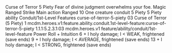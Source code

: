<ability>
  <name>Curse of Terror</name>
  <cost>5 Piety</cost>
  <flavor>Fear of divine judgment overwhelms your foe.</flavor>
  <keywords>
    <keyword>Magic</keyword>
    <keyword>Ranged</keyword>
    <keyword>Strike</keyword>
  </keywords>
  <type>Main action</type>
  <distance>Ranged 10</distance>
  <target>One creature</target>
  <metadata>
    <class>conduit</class>
    <cost>5 Piety</cost>
    <cost_amount>5</cost_amount>
    <cost_resource>Piety</cost_resource>
    <feature_type>ability</feature_type>
    <file_dpath>Conduit/1st-Level Features</file_dpath>
    <item_id>curse-of-terror-5-piety</item_id>
    <item_index>03</item_index>
    <item_name>Curse of Terror (5 Piety)</item_name>
    <level>1</level>
    <scc>mcdm.heroes.v1:feature.ability.conduit.1st-level-feature:curse-of-terror-5-piety</scc>
    <scdc>1.1.1:5.2.3.1:03</scdc>
    <source>mcdm.heroes.v1</source>
    <type>feature/ability/conduit/1st-level-feature</type>
  </metadata>
  <effects>
    <effect type="roll">
      <roll>Power Roll + Intuition</roll>
      <t1>6 + I holy damage; I &lt; WEAK, frightened (save ends)</t1>
      <t2>9 + I holy damage; I &lt; AVERAGE, frightened (save ends)</t2>
      <t3>13 + I holy damage; I &lt; STRONG, frightened (save ends)</t3>
    </effect>
  </effects>
</ability>
